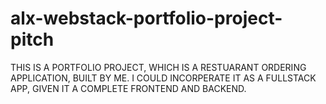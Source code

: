 # alx-webstack-portfolio-project-pitch
THIS IS A PORTFOLIO PROJECT, WHICH IS A RESTUARANT ORDERING APPLICATION, BUILT BY ME. I COULD INCORPERATE IT AS A FULLSTACK APP, GIVEN IT A COMPLETE FRONTEND AND BACKEND.

